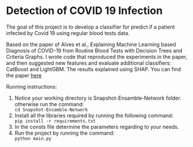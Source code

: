 # Detection of COVID 19 Infection
The goal of this project is to develop a classifier for predict if a patient infected by Covid 19 using regular blood tests data.

Based on the paper of Alves et al., Explaining Machine Learning based Diagnosis of COVID-19 from Routine Blood Tests with Decision Trees and Criteria Graphs. I wrote code that reproduced the experiments in the paper, and then suggested new features and evaluate additional classifiers: CatBoost and LightGBM. The results explained using SHAP.
You can find the paper [here](https://www.sciencedirect.com/science/article/pii/S0010482521001293?via%3Dihub)

<p>Running instructions:</p>
<ol>
<li>Notice your working directory is Snapshot-Ensamble-Network folder. otherwise run the command:</li>
<code>cd Snapshot-Ensamble-Network</code>
<li>Install all the libraries required by running the following command:</li>
<code>pip install -r requirements.txt</code>
<li>In the consts file determine the parameters regarding to your needs.</li>
<li>Run the project by running the command:</li>
<code>python main.py</code>
</ol>
